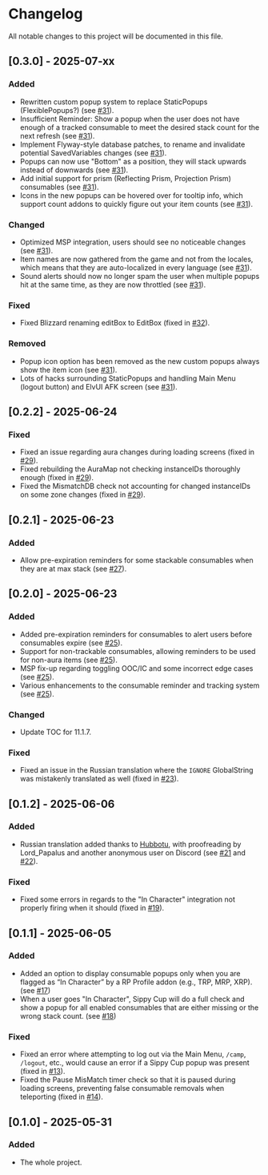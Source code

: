 # Changelog

All notable changes to this project will be documented in this file.

## [0.3.0] - 2025-07-xx

### Added
- Rewritten custom popup system to replace StaticPopups (FlexiblePopups?) (see [#31](https://github.com/Raenore/Sippy-Cup/pull/31)).
- Insufficient Reminder: Show a popup when the user does not have enough of a tracked consumable to meet the desired stack count for the next refresh (see [#31](https://github.com/Raenore/Sippy-Cup/pull/31)).
- Implement Flyway-style database patches, to rename and invalidate potential SavedVariables changes (see [#31](https://github.com/Raenore/Sippy-Cup/pull/31)).
- Popups can now use "Bottom" as a position, they will stack upwards instead of downwards (see [#31](https://github.com/Raenore/Sippy-Cup/pull/31)).
- Add initial support for prism (Reflecting Prism, Projection Prism) consumables (see [#31](https://github.com/Raenore/Sippy-Cup/pull/31)).
- Icons in the new popups can be hovered over for tooltip info, which support count addons to quickly figure out your item counts (see [#31](https://github.com/Raenore/Sippy-Cup/pull/31)).

### Changed
- Optimized MSP integration, users should see no noticeable changes (see [#31](https://github.com/Raenore/Sippy-Cup/pull/31)).
- Item names are now gathered from the game and not from the locales, which means that they are auto-localized in every language (see [#31](https://github.com/Raenore/Sippy-Cup/pull/31)).
- Sound alerts should now no longer spam the user when multiple popups hit at the same time, as they are now throttled (see [#31](https://github.com/Raenore/Sippy-Cup/pull/31)).

### Fixed
- Fixed Blizzard renaming editBox to EditBox (fixed in [#32](https://github.com/Raenore/Sippy-Cup/pull/32)).

### Removed
- Popup icon option has been removed as the new custom popups always show the item icon (see [#31](https://github.com/Raenore/Sippy-Cup/pull/31)).
- Lots of hacks surrounding StaticPopups and handling Main Menu (logout button) and ElvUI AFK screen (see [#31](https://github.com/Raenore/Sippy-Cup/pull/31)).

## [0.2.2] - 2025-06-24

### Fixed
- Fixed an issue regarding aura changes during loading screens (fixed in [#29](https://github.com/Raenore/Sippy-Cup/pull/29)).
- Fixed rebuilding the AuraMap not checking instanceIDs thoroughly enough (fixed in [#29](https://github.com/Raenore/Sippy-Cup/pull/29)).
- Fixed the MismatchDB check not accounting for changed instanceIDs on some zone changes (fixed in [#29](https://github.com/Raenore/Sippy-Cup/pull/29)).

## [0.2.1] - 2025-06-23

### Added
- Allow pre-expiration reminders for some stackable consumables when they are at max stack (see [#27](https://github.com/Raenore/Sippy-Cup/pull/27)).

## [0.2.0] - 2025-06-23

### Added
- Added pre-expiration reminders for consumables to alert users before consumables expire (see [#25](https://github.com/Raenore/Sippy-Cup/pull/25)).
- Support for non-trackable consumables, allowing reminders to be used for non-aura items (see [#25](https://github.com/Raenore/Sippy-Cup/pull/25)).
- MSP fix-up regarding toggling OOC/IC and some incorrect edge cases (see [#25](https://github.com/Raenore/Sippy-Cup/pull/25)).
- Various enhancements to the consumable reminder and tracking system (see [#25](https://github.com/Raenore/Sippy-Cup/pull/25)).

### Changed
- Update TOC for 11.1.7.

### Fixed
- Fixed an issue in the Russian translation where the `IGNORE` GlobalString was mistakenly translated as well (fixed in [#23](https://github.com/Raenore/Sippy-Cup/pull/23)).

## [0.1.2] - 2025-06-06

### Added
- Russian translation added thanks to [Hubbotu](https://github.com/Hubbotu), with proofreading by Lord_Papalus and another anonymous user on Discord (see [#21](https://github.com/Raenore/Sippy-Cup/pull/21) and [#22](https://github.com/Raenore/Sippy-Cup/pull/22)).

### Fixed
- Fixed some errors in regards to the "In Character" integration not properly firing when it should (fixed in [#19](https://github.com/Raenore/Sippy-Cup/pull/19)).

## [0.1.1] - 2025-06-05

### Added
- Added an option to display consumable popups only when you are flagged as “In Character” by a RP Profile addon (e.g., TRP, MRP, XRP). (see [#17](https://github.com/Raenore/Sippy-Cup/pull/17))
- When a user goes "In Character", Sippy Cup will do a full check and show a popup for all enabled consumables that are either missing or the wrong stack count. (see [#18](https://github.com/Raenore/Sippy-Cup/pull/18))

### Fixed
- Fixed an error where attempting to log out via the Main Menu, `/camp`, `/logout`, etc., would cause an error if a Sippy Cup popup was present (fixed in [#13](https://github.com/Raenore/Sippy-Cup/pull/13)).
- Fixed the Pause MisMatch timer check so that it is paused during loading screens, preventing false consumable removals when teleporting (fixed in [#14](https://github.com/Raenore/Sippy-Cup/pull/14)).

## [0.1.0] - 2025-05-31

### Added
- The whole project.
